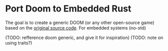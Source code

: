 # Port Doom to Embedded Rust
The goal is to create a generic DOOM (or any other open-source game) based on the [original source code](https://github.com/id-Software/DOOM). For embedded systems (no-std)

(TODO: refference doom generic, and give it for inspiration)
(TODO: note on using traits?)